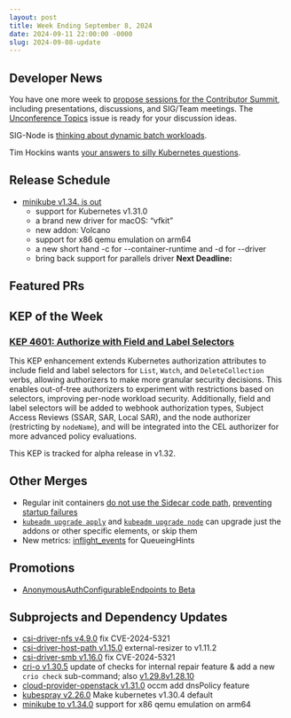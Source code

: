 ```yaml
---
layout: post
title: Week Ending September 8, 2024
date: 2024-09-11 22:00:00 -0000
slug: 2024-09-08-update
---
```


## Developer News

You have one more week to [propose sessions for the Contributor Summit](https://docs.google.com/forms/d/e/1FAIpQLSfqdvHnS4HVZQXdBmZHClgUbAodxEGH18t365qqdgtn0hhx-Q/viewform), including presentations, discussions, and SIG/Team meetings. The [Unconference Topics](https://github.com/kubernetes/community/issues/7993) issue is ready for your discussion ideas.

SIG-Node is [thinking about dynamic batch workloads](https://docs.google.com/document/d/1J8Aq0XzN8BiNdWHXSEGA1Xw2nXcZRSKTMoi-tNh7FTc/edit).

Tim Hockins wants [your answers to silly Kubernetes questions](https://docs.google.com/forms/d/e/1FAIpQLSezZYoY19Z-kp_sWE5IrXyJmyOIGiUgi7SvkZhhs688UCPwww/viewform).

## Release Schedule

* [minikube v1.34. is out](https://github.com/kubernetes/minikube/releases/tag/v1.34.0)
    * support for Kubernetes v1.31.0
    * a brand new driver for macOS: “vfkit”
    * new addon: Volcano
    * support for x86 qemu emulation on arm64
    * a new short hand -c for --container-runtime and -d for --driver
    * bring back support for parallels driver
**Next Deadline:**


## Featured PRs


## KEP of the Week

### [KEP 4601: Authorize with Field and Label Selectors](https://github.com/kubernetes/enhancements/tree/master/keps/sig-auth/4601-authorize-with-selectors)

This KEP enhancement extends Kubernetes authorization attributes to include field and label selectors for `List`, `Watch`, and `DeleteCollection` verbs, allowing authorizers to make more granular security decisions. This enables out-of-tree authorizers to experiment with restrictions based on selectors, improving per-node workload security. Additionally, field and label selectors will be added to webhook authorization types, Subject Access Reviews (SSAR, SAR, Local SAR), and the node authorizer (restricting by `nodeName`), and will be integrated into the CEL authorizer for more advanced policy evaluations.

This KEP is tracked for alpha release in v1.32.


## Other Merges

* Regular init containers [do not use the Sidecar code path](https://github.com/kubernetes/kubernetes/pull/127162), [preventing startup failures](https://github.com/kubernetes/kubernetes/pull/126543)
* [`kubeadm upgrade apply`](https://github.com/kubernetes/kubernetes/pull/126032) and [`kubeadm upgrade node`](https://github.com/kubernetes/kubernetes/pull/127242) can upgrade just the addons or other specific elements, or skip them
* New metrics: [inflight_events](https://github.com/kubernetes/kubernetes/pull/127052) for QueueingHints

## Promotions

* [AnonymousAuthConfigurableEndpoints to Beta](https://github.com/kubernetes/kubernetes/pull/127009)

## Subprojects and Dependency Updates

* [csi-driver-nfs v4.9.0](https://github.com/kubernetes-csi/csi-driver-nfs/releases/tag/v4.9.0) fix CVE-2024-5321
* [csi-driver-host-path v1.15.0](https://github.com/kubernetes-csi/csi-driver-host-path/releases/tag/v1.15.0) external-resizer to v1.11.2
* [csi-driver-smb v1.16.0](https://github.com/kubernetes-csi/csi-driver-smb/releases/tag/v1.16.0) fix CVE-2024-5321
* [cri-o v1.30.5](https://github.com/cri-o/cri-o/releases/tag/v1.30.5) update of checks for internal repair feature & add a new `crio check` sub-command; also [v1.29.8](https://github.com/cri-o/cri-o/releases/tag/v1.29.8)[v1.28.10](https://github.com/cri-o/cri-o/releases/tag/v1.28.10)
* [cloud-provider-openstack v1.31.0](https://github.com/kubernetes/cloud-provider-openstack/releases/tag/v1.31.0) occm add dnsPolicy feature
* [kubespray v2.26.0](https://github.com/kubernetes-sigs/kubespray/releases/tag/v2.26.0) Make kubernetes v1.30.4 default
* [minikube to v1.34.0](https://github.com/kubernetes/minikube/releases/tag/v1.34.0) support for x86 qemu emulation on arm64
